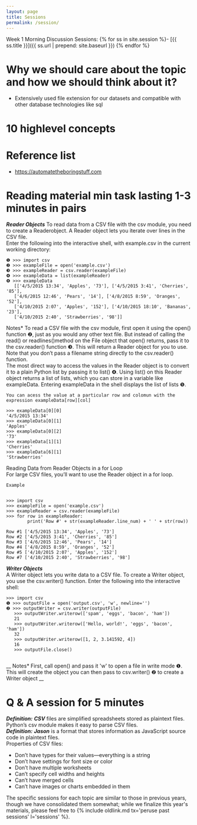 ```yaml
---
layout: page
title: Sessions
permalink: /session/
---
```

Week 1 Morning Discussion Sessions:
{% for ss in site.session %}- [{{ ss.title }}]({{ ss.url | prepend: site.baseurl }})
{% endfor %}

# Why we should care about the topic and how we should think about it?
* Extensively used file extension for our datasets and compatible with other database technologies like sql
# 10 highlevel concepts
# Reference list  
* https://automatetheboringstuff.com
# Reading material min task lasting 1-3 minutes in pairs
***Reader Objects***
To read data from a CSV file with the csv module, you need to create a Readerobject. A Reader object lets you iterate over lines in the CSV file.  
Enter the following into the interactive shell, with example.csv in the current working directory:  

```
❶ >>> import csv  
❷ >>> exampleFile = open('example.csv')  
❸ >>> exampleReader = csv.reader(exampleFile)  
❹ >>> exampleData = list(exampleReader)  
❹ >>> exampleData  
   [['4/5/2015 13:34', 'Apples', '73'], ['4/5/2015 3:41', 'Cherries', '85'],  
   ['4/6/2015 12:46', 'Pears', '14'], ['4/8/2015 8:59', 'Oranges', '52'],  
   ['4/10/2015 2:07', 'Apples', '152'], ['4/10/2015 18:10', 'Bananas', '23'],  
   ['4/10/2015 2:40', 'Strawberries', '98']] 
```   
Notes* To read a CSV file with the csv module, first open it using the open() function ❷, just as you would any other text file. But instead of calling the read() or readlines()method on the File object that open() returns, pass it to the csv.reader() function ❸. This will return a Reader object for you to use. Note that you don’t pass a filename string directly to the csv.reader() function.  
The most direct way to access the values in the Reader object is to convert it to a plain Python list by passing it to list() ❹. Using list() on this Reader object returns a list of lists, which you can store in a variable like exampleData. Entering exampleData in the shell displays the list of lists ❺.



```
You can acess the value at a particular row and colomun with the expression exampleData[row][col]  

>>> exampleData[0][0]  
'4/5/2015 13:34'  
>>> exampleData[0][1]  
'Apples'  
>>> exampleData[0][2]  
'73'  
>>> exampleData[1][1]       
'Cherries'      
>>> exampleData[6][1]       
'Strawberries'      
```

Reading Data from Reader Objects in a for Loop      
For large CSV files, you’ll want to use the Reader object in a for loop. 
```
Example     


>>> import csv  
>>> exampleFile = open('example.csv')  
>>> exampleReader = csv.reader(exampleFile)  
>>> for row in exampleReader:  
        print('Row #' + str(exampleReader.line_num) + ' ' + str(row))  

Row #1 ['4/5/2015 13:34', 'Apples', '73']  
Row #2 ['4/5/2015 3:41', 'Cherries', '85']  
Row #3 ['4/6/2015 12:46', 'Pears', '14']  
Row #4 ['4/8/2015 8:59', 'Oranges', '52']  
Row #5 ['4/10/2015 2:07', 'Apples', '152']    
Row #7 ['4/10/2015 2:40', 'Strawberries', '98']  
```

***Writer Objects***  
A Writer object lets you write data to a CSV file. To create a Writer object, you use the csv.writer() function. Enter the following into the interactive shell:
```
>>> import csv  
❶ >>> outputFile = open('output.csv', 'w', newline='')  
❷ >>> outputWriter = csv.writer(outputFile)  
   >>> outputWriter.writerow(['spam', 'eggs', 'bacon', 'ham'])  
   21  
   >>> outputWriter.writerow(['Hello, world!', 'eggs', 'bacon', 'ham'])  
   32
   >>> outputWriter.writerow([1, 2, 3.141592, 4])  
   16  
   >>> outputFile.close()  
  
```
__
 Notes* First, call open() and pass it 'w' to open a file in write mode ❶.      
   This will create the object you can then pass to csv.writer() ❷ to create a      
   Writer object
__


# Q & A session for 5 minutes
***Definition:*** ***CSV*** files are simplified spreadsheets stored as plaintext files. Python’s csv module makes it easy to parse CSV files.  
***Definition:*** ***Jason*** is a format that stores information as JavaScript source code in plaintext files.  
Properties of CSV files:
*	Don’t have types for their values—everything is a string
*	Don’t have settings for font size or color
*	Don’t have multiple worksheets
*	Can’t specify cell widths and heights
*	Can’t have merged cells
*	Can’t have images or charts embedded in them





The specific sessions for each topic are similar to those in previous years, though we have consolidated them somewhat; while we finalize this year's materials, please feel free to {% include oldlink.md tx='peruse past sessions' l='sessions' %}.